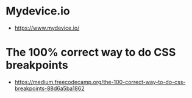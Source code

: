# Mydevice.io
- https://www.mydevice.io/

# The 100% correct way to do CSS breakpoints
- https://medium.freecodecamp.org/the-100-correct-way-to-do-css-breakpoints-88d6a5ba1862